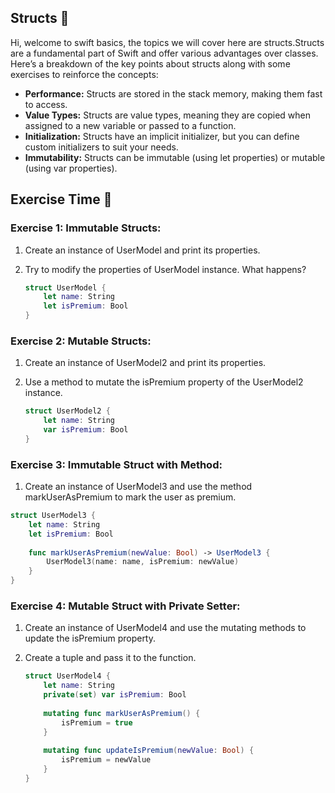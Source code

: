## **Structs** 📖

Hi, welcome to swift basics, the topics we will cover here are structs.Structs are a fundamental part of Swift and offer various advantages over classes. Here’s a breakdown of the key points about structs along with some exercises to reinforce the concepts:

- **Performance:** Structs are stored in the stack memory, making them fast to access.
- **Value Types:** Structs are value types, meaning they are copied when assigned to a new variable or passed to a function.
- **Initialization:** Structs have an implicit initializer, but you can define custom initializers to suit your needs.
- **Immutability:** Structs can be immutable (using let properties) or mutable (using var properties).

## Exercise Time 🚀

### Exercise 1: **Immutable Structs:**

1. Create an instance of UserModel and print its properties.
2. Try to modify the properties of UserModel instance. What happens?
    
    ```swift
    struct UserModel {
        let name: String
        let isPremium: Bool
    }
    ```
    

### Exercise 2: **Mutable Structs:**

1. Create an instance of UserModel2 and print its properties.
2. Use a method to mutate the isPremium property of the UserModel2 instance.
    
    ```swift
    struct UserModel2 {
        let name: String
        var isPremium: Bool
    }
    ```
    

### Exercise 3: **Immutable Struct with Method:**

1. Create an instance of UserModel3 and use the method markUserAsPremium to mark the user as premium.

```swift
struct UserModel3 {
    let name: String
    let isPremium: Bool
    
    func markUserAsPremium(newValue: Bool) -> UserModel3 {
        UserModel3(name: name, isPremium: newValue)
    }
}
```

### Exercise 4: **Mutable Struct with Private Setter:**

1. Create an instance of UserModel4 and use the mutating methods to update the isPremium property.
2. Create a tuple and pass it to the function.
    
    ```swift
    struct UserModel4 {
        let name: String
        private(set) var isPremium: Bool
        
        mutating func markUserAsPremium() {
            isPremium = true
        }
        
        mutating func updateIsPremium(newValue: Bool) {
            isPremium = newValue
        }
    }
    ```
